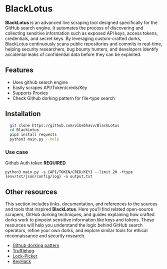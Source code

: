 
# BlackLotus

**BlackLotus** is an advanced live scraping tool designed specifically for the GitHub search engine. It automates the process of discovering and collecting sensitive information such as exposed API keys, access tokens, credentials, and secret keys. By leveraging custom-crafted dorks, BlackLotus continuously scans public repositories and commits in real-time, helping security researchers, bug bounty hunters, and developers identify accidental leaks of confidential data before they can be exploited.

## Features

- Uses github search engine
- Easily scrapes API/Token/creds/Key
- Supports Proxies
- Check Github dorking pattern for file-type search
## Installation


```bash
  git clone https://github.com/vibebhavv/BlackLotus
  cd BlackLotus
  pip3 install requests
  python3 main.py --help
```
### Use case

Github Auth token **REQUIRED**

```
python3 main.py -s {API/TOKEN/CRED/KEY} --limit 20 -ftype {env/txt/json/config/log} -o output.txt
```
## Other resources

This section includes links, documentation, and references to the sources and tools that inspired **BlackLotus**. Here you’ll find related open-source scrapers, GitHub dorking techniques, and guides explaining how crafted dorks work to pinpoint sensitive information like keys and tokens. These resources will help you understand the logic behind GitHub search operators, refine your own dorks, and explore similar tools for ethical reconnaissance and security research.

- [Github dorking pattern](https://gist.github.com/win3zz/0a1c70589fcbea64dba4588b93095855)
- [Trufflehog](https://github.com/trufflesecurity/trufflehog)
- [Lock-Picker](https://github.com/42zen/lock-picker)
- [KeyHack](https://github.com/streaak/keyhacks)
